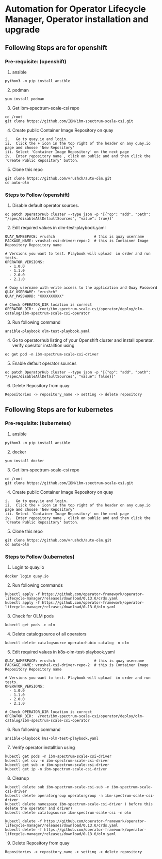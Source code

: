 # Automation for Operator Lifecycle Manager, Operator installation and upgrade

## Following Steps are for openshift
### Pre-requisite: (openshift)

1. ansible
```
python3 -m pip install ansible
```
2. podman
```
yum install podman
```
3. Get ibm-spectrum-scale-csi repo
```
cd /root
git clone https://github.com/IBM/ibm-spectrum-scale-csi.git

```
4. Create public Container Image Repository on quay
```
i.   Go to quay.io and login.
ii.  Click the + icon in the top right of the header on any quay.io page and choose 'New Repository'
iii. Select 'Container Image Repository' on the next page
iv.  Enter repository name , click on public and and then click the 'Create Public Repository' button.
```
5. Clone this repo
```
git clone https://github.com/vrushch/auto-olm.git
cd auto-olm
```

### Steps to Follow (openshift)

1. Disable default operator sources.
```
oc patch OperatorHub cluster --type json -p '[{"op": "add", "path": "/spec/disableAllDefaultSources", "value": true}]'
```
2. Edit required values in olm-test-playbook.yaml
```
QUAY_NAMESPACE: vrushch                  # this is quay username
PACKAGE_NAME: vrushal-csi-driver-repo-2  # this is Container Image Repository Repository name

# Versions you want to test. Playbook will upload  in order and run  tests.
OPERATOR_VERSIONS:
  - 1.0.0
  - 1.1.0
  - 2.0.0
  - 2.1.0

# Quay username with write access to the application and Quay Password
QUAY_USERNAME: "vrushch"
QUAY_PASSWORD: "XXXXXXXXXX"

# Check OPERATOR_DIR location is correct
OPERATOR_DIR:  /root/ibm-spectrum-scale-csi/operator/deploy/olm-catalog/ibm-spectrum-scale-csi-operator
```
3. Run following command
```
ansible-playbook olm-test-playbook.yaml
```
4. Go to operatorhub listing of your Openshift cluster and install operator.
   verify operator installtion using  
```
oc get pod -n ibm-spectrum-scale-csi-driver
```
5. Enable default operator sources
```
oc patch OperatorHub cluster --type json -p '[{"op": "add", "path": "/spec/disableAllDefaultSources", "value": false}]'
```
6. Delete Repository from quay 
```
Repositories -> repository_name -> setting -> delete repository
```

## Following Steps are for kubernetes
### Pre-requisite: (kubernetes)

1. ansible
```
python3 -m pip install ansible
```
2. docker
```
yum install docker
```
3. Get ibm-spectrum-scale-csi repo
```
cd /root
git clone https://github.com/IBM/ibm-spectrum-scale-csi.git

```
4. Create public Container Image Repository on quay
```
i.   Go to quay.io and login.
ii.  Click the + icon in the top right of the header on any quay.io page and choose 'New Repository'
iii. Select 'Container Image Repository' on the next page
iv.  Enter repository name , click on public and and then click the 'Create Public Repository' button.
```
5. Clone this repo
```
git clone https://github.com/vrushch/auto-olm.git
cd auto-olm
```

### Steps to Follow (kubernetes)

1. Login to quay.io
```
docker login quay.io
```
2. Run following commands
```
kubectl apply -f https://github.com/operator-framework/operator-lifecycle-manager/releases/download/0.13.0/crds.yaml
kubectl apply -f https://github.com/operator-framework/operator-lifecycle-manager/releases/download/0.13.0/olm.yaml
```
3. Check for OLM pods 
```
kubectl get pods -n olm
```
4. Delete catalogsource of all operators
```
kubectl delete catalogsource operatorhubio-catalog -n olm
```
5. Edit required values in k8s-olm-test-playbook.yaml
```
QUAY_NAMESPACE: vrushch                  # this is quay username
PACKAGE_NAME: vrushal-csi-driver-repo-2  # this is Container Image Repository Repository name

# Versions you want to test. Playbook will upload  in order and run  tests.
OPERATOR_VERSIONS:
  - 1.0.0
  - 1.1.0
  - 2.0.0
  - 2.1.0

# Check OPERATOR_DIR location is correct
OPERATOR_DIR:  /root/ibm-spectrum-scale-csi/operator/deploy/olm-catalog/ibm-spectrum-scale-csi-operator
```
6. Run following command
```
ansible-playbook k8s-olm-test-playbook.yaml
```
7. Verify operator installtion using  
```
kubectl get pods -n ibm-spectrum-scale-csi-driver
kubectl get csv -n ibm-spectrum-scale-csi-driver
kubectl get sub -n ibm-spectrum-scale-csi-driver
kubectl get ip -n ibm-spectrum-scale-csi-driver
```
8. Cleanup
```
kubectl delete sub ibm-spectrum-scale-csi-sub -n ibm-spectrum-scale-csi-driver
kubectl delete operatorgroup operatorgroup -n ibm-spectrum-scale-csi-driver
kubectl delete namespace ibm-spectrum-scale-csi-driver ( before this delete the operator and driver)
kubectl delete catalogsource ibm-spectrum-scale-csi -n olm

kubectl delete -f https://github.com/operator-framework/operator-lifecycle-manager/releases/download/0.13.0/crds.yaml
kubectl delete -f https://github.com/operator-framework/operator-lifecycle-manager/releases/download/0.13.0/olm.yaml

```
9. Delete Repository from quay 
```
Repositories -> repository_name -> setting -> delete repository
```
